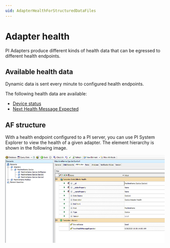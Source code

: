 ```yaml
---
uid: AdapterHealthForStructuredDataFiles
---
```


# Adapter health

PI Adapters produce different kinds of health data that can be egressed to different health endpoints.

## Available health data

Dynamic data is sent every minute to configured health endpoints.

The following health data are available:

- [Device status](xref:DeviceStatusForStructuredDataFiles)
- [Next Health Message Expected](xref:NextHealthMessageExpectedForStructuredDataFiles)

## AF structure

With a health endpoint configured to a PI server, you can use PI System Explorer to view the health of a given adapter. The element hierarchy is shown in the following image.

![Health data](../../main/V1.3/images/health-data.PNG)
